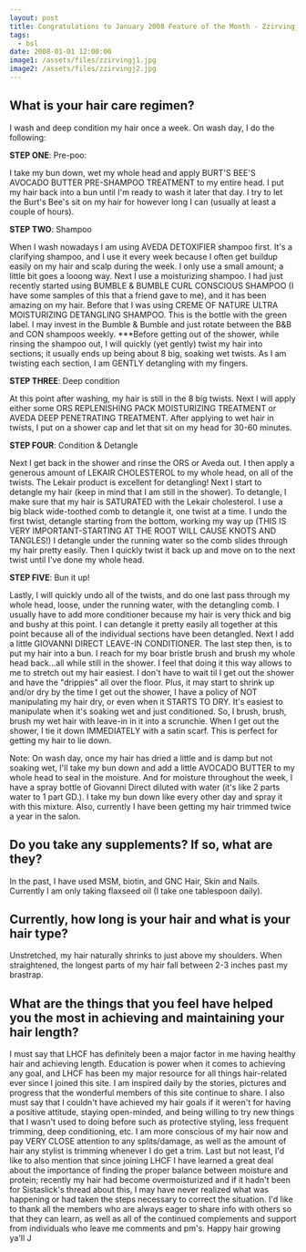 ```yaml
---
layout: post
title: Congratulations to January 2008 Feature of the Month - Zzirvingj
tags:
  - bsl
date: 2008-01-01 12:00:00
image1: /assets/files/zzirvingj1.jpg
image2: /assets/files/zzirvingj2.jpg
---
```

## What is your hair care regimen?

I wash and deep condition my hair once a week. On wash day, I do the following:

**STEP ONE**: Pre-poo:

I take my bun down, wet my whole head and apply BURT'S BEE'S AVOCADO BUTTER PRE-SHAMPOO TREATMENT to my entire head. I put my hair back into a bun until I'm ready to wash it later that day. I try to let the Burt's Bee's sit on my hair for however long I can (usually at least a couple of hours).

**STEP TWO**: Shampoo

When I wash nowadays I am using AVEDA DETOXIFIER shampoo first. It's a clarifying shampoo, and I use it every week because I often get buildup easily on my hair and scalp during the week. I only use a small amount; a little bit goes a looong way. Next I use a moisturizing shampoo. I had just recently started using BUMBLE & BUMBLE CURL CONSCIOUS SHAMPOO (I have some samples of this that a friend gave to me), and it has been amazing on my hair. Before that I was using CREME OF NATURE ULTRA MOISTURIZING DETANGLING SHAMPOO. This is the bottle with the green label. I may invest in the Bumble & Bumble and just rotate between the B&B and CON shampoos weekly. ***Before getting out of the shower, while rinsing the shampoo out, I will quickly (yet gently) twist my hair into sections; it usually ends up being about 8 big, soaking wet twists. As I am twisting each section, I am GENTLY detangling with my fingers.

**STEP THREE**: Deep condition

At this point after washing, my hair is still in the 8 big twists. Next I will apply either some ORS REPLENISHING PACK MOISTURIZING TREATMENT or AVEDA DEEP PENETRATING TREATMENT. After applying to wet hair in twists, I put on a shower cap and let that sit on my head for 30-60 minutes.

**STEP FOUR**: Condition & Detangle

Next I get back in the shower and rinse the ORS or Aveda out. I then apply a generous amount of LEKAIR CHOLESTEROL to my whole head, on all of the twists. The Lekair product is excellent for detangling! Next I start to detangle my hair (keep in mind that I am still in the shower). To detangle, I make sure that my hair is SATURATED with the Lekair cholesterol. I use a big black wide-toothed comb to detangle it, one twist at a time.
I undo the first twist, detangle starting from the bottom, working my way up (THIS IS VERY IMPORTANT-STARTING AT THE ROOT WILL CAUSE KNOTS AND TANGLES!) I detangle under the running water so the comb slides through my hair pretty easily. Then I quickly twist it back up and move on to the next twist until I've done my whole head.

**STEP FIVE**: Bun it up!

Lastly, I will quickly undo all of the twists, and do one last pass through my whole head, loose, under the running water, with the detangling comb. I usually have to add more conditioner because my hair is very thick and big and bushy at this point. I can detangle it pretty easily all together at this point because all of the individual sections have been detangled. Next I add a little GIOVANNI DIRECT LEAVE-IN CONDITIONER. The last step then, is to put my hair into a bun. I reach for my boar bristle brush and brush my whole head back...all while still in the shower. I feel that doing it this way allows to me to stretch out my hair easiest. I don't have to wait til I get out the shower and have the "drippies" all over the floor. Plus, it may start to shrink up and/or dry by the time I get out the shower, I have a policy of NOT manipulating my hair dry, or even when it STARTS TO DRY. It's easiest to manipulate when it's soaking wet and just conditioned. So, I brush, brush, brush my wet hair with leave-in in it into a scrunchie. When I get out the shower, I tie it down IMMEDIATELY with a satin scarf. This is perfect for getting my hair to lie down.

Note: On wash day, once my hair has dried a little and is damp but not soaking wet, I'll take my bun down and add a little AVOCADO BUTTER to my whole head to seal in the moisture. And for moisture throughout the week, I have a spray bottle of Giovanni Direct diluted with water (it's like 2 parts water to 1 part GD.). I take my bun down like every other day and spray it with this mixture. Also, currently I have been getting my hair trimmed twice a year in the salon.

## Do you take any supplements? If so, what are they?

In the past, I have used MSM, biotin, and GNC Hair, Skin and Nails. Currently I am only taking flaxseed oil (I take one tablespoon daily).

## Currently, how long is your hair and what is your hair type?

Unstretched, my hair naturally shrinks to just above my shoulders. When straightened, the longest parts of my hair fall between 2-3 inches past my brastrap.

## What are the things that you feel have helped you the most in achieving and maintaining your hair length?

I must say that LHCF has definitely been a major factor in me having healthy hair and achieving length. Education is power when it comes to achieving any goal, and LHCF has been my major resource for all things hair-related ever since I joined this site. I am inspired daily by the stories, pictures and progress that the wonderful members of this site continue to share. I also must say that I couldn't have achieved my hair goals if it weren't for having a positive attitude, staying open-minded, and being willing to try new things that I wasn't used to doing before such as protective styling, less frequent trimming, deep conditioning, etc. I am more conscious of my hair now and pay VERY CLOSE attention to any splits/damage, as well as the amount of hair any stylist is trimming whenever I do get a trim. Last but not least, I'd like to also mention that since joining LHCF I have learned a great deal about the importance of finding the proper balance between moisture and protein; recently my hair had become overmoisturized and if it hadn't been for Sistaslick's thread about this, I may have never realized what was happening or had taken the steps necessary to correct the situation. I'd like to thank all the members who are always eager to share info with others so that they can learn, as well as all of the continued complements and support from individuals who leave me comments and pm's. Happy hair growing ya'll J
